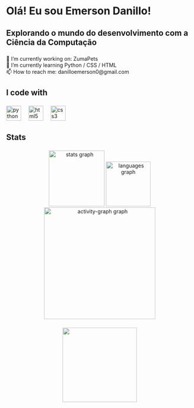 <h1 align="left">Olá! Eu sou Emerson Danillo!</h1>

###

<h2 align="left">Explorando o mundo do desenvolvimento com a Ciência da Computação</h2>

###

<p align="left">🔭 I’m currently working on: ZumaPets<br>🌱 I’m currently learning Python / CSS / HTML<br>📫 How to reach me: danilloemerson0@gmail.com</p>

###

<h2 align="left">I code with</h2>

###

<div align="left">
  <img src="https://cdn.jsdelivr.net/gh/devicons/devicon/icons/python/python-original.svg" height="40" alt="python logo"  />
  <img width="12" />
  <img src="https://cdn.jsdelivr.net/gh/devicons/devicon/icons/html5/html5-original.svg" height="40" alt="html5 logo"  />
  <img width="12" />
  <img src="https://cdn.jsdelivr.net/gh/devicons/devicon/icons/css3/css3-original.svg" height="40" alt="css3 logo"  />
</div>

###

<h2 align="left">Stats</h2>

###

<div align="center">
  <img src="https://github-readme-stats.vercel.app/api?username=E-Danillo&hide_title=false&hide_rank=false&show_icons=true&include_all_commits=true&count_private=true&disable_animations=false&theme=gotham&locale=en&hide_border=false&order=1" height="150" alt="stats graph"  />
  <img src="https://github-readme-stats.vercel.app/api/top-langs?username=E-Danillo&locale=en&hide_title=false&layout=compact&card_width=320&langs_count=5&theme=gotham&hide_border=false&order=2" height="120" alt="languages graph"  />
  <img src="https://github-readme-activity-graph.vercel.app/graph?username=E-Danillo&radius=16&theme=vue&area=true&order=5" height="300" alt="activity-graph graph"  />
</div>

###

<div align="center">
  <img height="200" src="https://24.media.tumblr.com/3153053c5be586d40b4149c5bf5c5001/tumblr_mmnfhzEp3r1r8n01uo1_500.gif"  />
</div>

###
